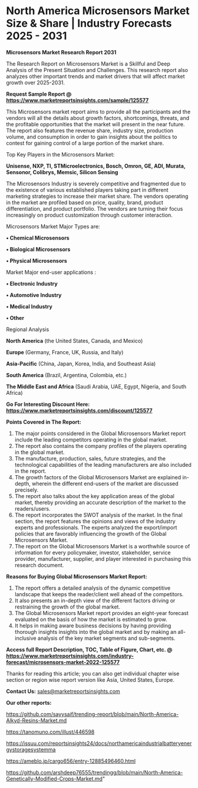 # North America Microsensors Market Size & Share | Industry Forecasts 2025 - 2031

<strong>Microsensors Market Research Report 2031</strong>

The Research Report on Microsensors Market is a Skillful and Deep Analysis of the Present Situation and Challenges. This research report also analyzes other important trends and market drivers that will affect market growth over 2025-2031.

<strong>Request Sample Report @ <a href=https://www.marketreportsinsights.com/sample/125577>https://www.marketreportsinsights.com/sample/125577</a></strong>

This Microsensors market report aims to provide all the participants and the vendors will all the details about growth factors, shortcomings, threats, and the profitable opportunities that the market will present in the near future. The report also features the revenue share, industry size, production volume, and consumption in order to gain insights about the politics to contest for gaining control of a large portion of the market share.

Top Key Players in the Microsensors Market:

<strong>Unisense, NXP, TI, STMicroelectronics, Bosch, Omron, GE, ADI, Murata, Sensonor, Colibrys, Memsic, Silicon Sensing</strong>

The Microsensors Industry is severely competitive and fragmented due to the existence of various established players taking part in different marketing strategies to increase their market share. The vendors operating in the market are profiled based on price, quality, brand, product differentiation, and product portfolio. The vendors are turning their focus increasingly on product customization through customer interaction.

Microsensors Market Major Types are:

<strong>• Chemical Microsensors

• Biological Microsensors

• Physical Microsensors</strong>

Market Major end-user applications :

<strong>• Electronic Industry

• Automotive Industry

• Medical Industry

• Other</strong>

Regional Analysis

</u><strong><b>North America</b></strong> (the United States, Canada, and Mexico)

<strong><b>Europe </b></strong>(Germany, France, UK, Russia, and Italy)

<strong><b>Asia-Pacific</b></strong> (China, Japan, Korea, India, and Southeast Asia)

<strong><b>South America</b></strong> (Brazil, Argentina, Colombia, etc.)

<strong><b>The Middle East and Africa</b></strong> (Saudi Arabia, UAE, Egypt, Nigeria, and South Africa)

<strong>Go For Interesting Discount Here: <a href=https://www.marketreportsinsights.com/discount/125577>https://www.marketreportsinsights.com/discount/125577</a></strong>

<strong>Points Covered in The Report:</strong>
<ol>
  <li>The major points considered in the Global Microsensors Market report include the leading competitors operating in the global market.</li>
  <li>The report also contains the company profiles of the players operating in the global market.</li>
  <li>The manufacture, production, sales, future strategies, and the technological capabilities of the leading manufacturers are also included in the report.</li>
  <li>The growth factors of the Global Microsensors Market are explained in-depth, wherein the different end-users of the market are discussed precisely.</li>
  <li>The report also talks about the key application areas of the global market, thereby providing an accurate description of the market to the readers/users.</li>
  <li>The report incorporates the SWOT analysis of the market. In the final section, the report features the opinions and views of the industry experts and professionals. The experts analyzed the export/import policies that are favorably influencing the growth of the Global Microsensors Market.</li>
  <li>The report on the Global Microsensors Market is a worthwhile source of information for every policymaker, investor, stakeholder, service provider, manufacturer, supplier, and player interested in purchasing this research document.</li>
</ol>
<strong>Reasons for Buying Global Microsensors Market Report:</strong>

<ol>
  <li>The report offers a detailed analysis of the dynamic competitive landscape that keeps the reader/client well ahead of the competitors.</li>
  <li>It also presents an in-depth view of the different factors driving or restraining the growth of the global market.</li>
  <li>The Global Microsensors Market report provides an eight-year forecast evaluated on the basis of how the market is estimated to grow.</li>
  <li>It helps in making aware business decisions by having providing thorough insights insights into the global market and by making an all-inclusive analysis of the key market segments and sub-segments.</li>
</ol>
<strong>Access full Report Description, TOC, Table of Figure, Chart, etc. @ <a href=https://www.marketreportsinsights.com/industry-forecast/microsensors-market-2022-125577>https://www.marketreportsinsights.com/industry-forecast/microsensors-market-2022-125577</a></strong>


Thanks for reading this article; you can also get individual chapter wise section or region wise report version like Asia, United States, Europe.

<strong>Contact Us:</strong>
sales@marketreportsinsights.com

<strong>Our other reports:</strong>

<a href=https://github.com/sayysaif/trending-report/blob/main/North-America-Alkyd-Resins-Market.md>https://github.com/sayysaif/trending-report/blob/main/North-America-Alkyd-Resins-Market.md</a>

<a href=https://tanomuno.com/illust/446598>https://tanomuno.com/illust/446598</a>

<a href=https://issuu.com/reportsinsights24/docs/northamericaindustrialbatteryenergystoragesystemma>https://issuu.com/reportsinsights24/docs/northamericaindustrialbatteryenergystoragesystemma</a>

<a href=https://ameblo.jp/cargo656/entry-12885496460.html>https://ameblo.jp/cargo656/entry-12885496460.html</a>

<a href=https://github.com/arshdeep76555/trendingg/blob/main/North-America-Genetically-Modified-Crops-Market.md>https://github.com/arshdeep76555/trendingg/blob/main/North-America-Genetically-Modified-Crops-Market.md</a>"
